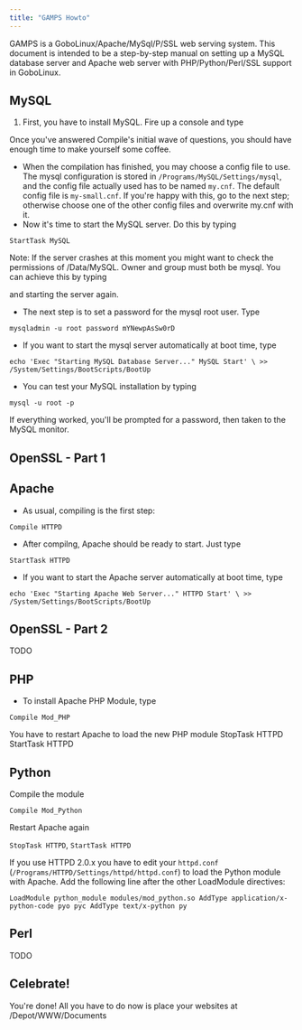 ```yaml
---
title: "GAMPS Howto"
---
```


GAMPS is a GoboLinux/Apache/MySql/P/SSL web serving system. This document is intended to be a step-by-step manual on setting up a MySQL database server and Apache web server with PHP/Python/Perl/SSL support in GoboLinux.

## MySQL
1. First, you have to install MySQL. Fire up a console and type


Once you've answered Compile's initial wave of questions, you should have enough time to make yourself some coffee. 

- When the compilation has finished, you may choose a config file to use.
The mysql configuration is stored in `/Programs/MySQL/Settings/mysql`, and the config file actually used has to be named `my.cnf`. The default config file is `my-small.cnf`. If you're happy with this, go to the next step; otherwise choose one of the other config files and overwrite my.cnf with it. 
- Now it's time to start the MySQL server. Do this by typing 
```shell
StartTask MySQL
```

Note:
If the server crashes at this moment you might want to check the permissions of /Data/MySQL. Owner and group must both be mysql. You can achieve this by typing


and starting the server again. 
- The next step is to set a password for the mysql root user. Type
```shell
mysqladmin -u root password mYNewpAsSw0rD
```


- If you want to start the mysql server automatically at boot time, type 

```shell
echo 'Exec "Starting MySQL Database Server..." MySQL Start' \ >> /System/Settings/BootScripts/BootUp
```

- You can test your MySQL installation by typing

```shell
mysql -u root -p
```

If everything worked, you'll be prompted for a password, then taken to the MySQL monitor.

## OpenSSL - Part 1

## Apache 
- As usual, compiling is the first step:
```shell
Compile HTTPD
```
- After compilng, Apache should be ready to start. Just type
```shell
StartTask HTTPD
```
- If you want to start the Apache server automatically at boot time, type
```shell
echo 'Exec "Starting Apache Web Server..." HTTPD Start' \ >> /System/Settings/BootScripts/BootUp
```

## OpenSSL - Part 2

TODO

## PHP

- To install Apache PHP Module, type
```
Compile Mod_PHP
```

You have to restart Apache to load the new PHP module
StopTask HTTPD StartTask HTTPD

## Python
Compile the module
```shell
Compile Mod_Python
```
Restart Apache again

`StopTask HTTPD`, `StartTask HTTPD`

If you use HTTPD 2.0.x you have to edit your `httpd.conf` (`/Programs/HTTPD/Settings/httpd/httpd.conf`) to load the Python module with Apache. Add the following line after the other LoadModule directives:

```shell
LoadModule python_module modules/mod_python.so AddType application/x-python-code pyo pyc AddType text/x-python py
```

## Perl
TODO

## Celebrate!
You're done! All you have to do now is place your websites at /Depot/WWW/Documents